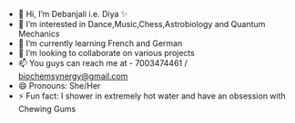 - 👋 Hi, I’m Debanjali i.e. Diya ✨️
- 👀 I’m interested in Dance,Music,Chess,Astrobiology and Quantum Mechanics
- 🌱 I’m currently learning French and German 
- 💞️ I’m looking to collaborate on various projects 
- 📫 You guys can reach me at - 7003474461 / biochemsynergy@gmail.com 
- 😄 Pronouns: She/Her
- ⚡ Fun fact: I shower in extremely hot water and have an obsession with Chewing Gums

<!---
biochemsynergy/biochemsynergy is a ✨ special ✨ repository because its `README.md` (this file) appears on your GitHub profile.
You can click the Preview link to take a look at your changes.
--->
